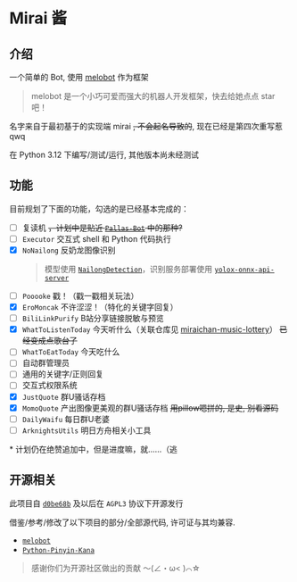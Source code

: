 # Mirai 酱

## 介绍

一个简单的 Bot, 使用 [melobot](https://github.com/Meloland/melobot) 作为框架

> melobot 是一个小巧可爱而强大的机器人开发框架，快去给她点点 star 吧！

名字来自于最初基于的实现端 mirai ~~, 不会起名导致的~~, 现在已经是第四次重写惹qwq

在 Python 3.12 下编写/测试/运行, 其他版本尚未经测试

## 功能

目前规划了下面的功能，勾选的是已经基本完成的：

- [ ] 复读机 ~~，计划中是贴近 [`Pallas-Bot`](https://github.com/MistEO/Pallas-Bot) 中的那种?~~
- [ ] `Executor` 交互式 shell 和 Python 代码执行
- [x] `NoNailong` 反奶龙图像识别
  > 模型使用 [`NailongDetection`](https://github.com/nkxingxh/NailongDetection)，识别服务部署使用 [`yolox-onnx-api-server`](https://github.com/nkxingxh/yolox-onnx-api-server)
- [ ] `Pooooke` 戳！（戳一戳相关玩法）
- [x] `EroMoncak` 不许涩涩！（特化的关键字回复）
- [ ] `BiliLinkPurify` B站分享链接脱敏与预览
- [x] `WhatToListenToday` 今天听什么（关联仓库见 [miraichan-music-lottery](https://github.com/NingmengLemon/miraichan-music-lottery)） ~~已经变成点歌台了~~
- [ ] `WhatToEatToday` 今天吃什么
- [ ] 自动群管理员
- [ ] 通用的关键字/正则回复
- [ ] 交互式权限系统
- [x] `JustQuote` 群U骚话存档
- [x] `MomoQuote` 产出图像更美观的群U骚话存档 ~~用pillow嗯拼的, 是史, 别看源码~~
- [ ] `DailyWaifu` 每日群U老婆
- [ ] `ArknightsUtils` 明日方舟相关小工具

\* 计划仍在绝赞追加中，但是进度嘛，就……（逃

## 开源相关

此项目自 [`d0be68b`](https://github.com/NingmengLemon/MiraiChan/commit/d0be68bebc31db318d62b7a59e995d9a8fbe0f3e) 及以后在 `AGPL3` 协议下开源发行

借鉴/参考/修改了以下项目的部分/全部源代码, 许可证与其均兼容.

- [`melobot`](https://github.com/Meloland/melobot)
- [`Python-Pinyin-Kana`](https://github.com/RUI-LONG/Python-Pinyin-Kana)

> 感谢你们为开源社区做出的贡献 ～(∠・ω< )⌒☆
